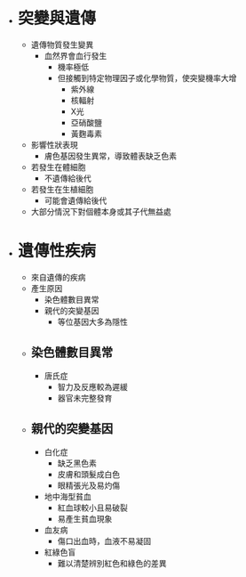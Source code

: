 - # 突變與遺傳
	- 遺傳物質發生變異
		- 血然界會血行發生
			- 機率極低
			- 但接觸到特定物理因子或化學物質，使突變機率大增
				- 紫外線
				- 核輻射
				- X光
				- 亞硝酸鹽
				- 黃麴毒素
	- 影響性狀表現
		- 膚色基因發生異常，導致體表缺乏色素
	- 若發生在體細胞
		- 不遺傳給後代
	- 若發生在生植細胞
		- 可能會遺傳給後代
	- 大部分情況下對個體本身或其子代無益處
- # 遺傳性疾病
	- 來自遺傳的疾病
	- 產生原因
		- 染色體數目異常
		- 親代的突變基因
			- 等位基因大多為隱性
	- ## 染色體數目異常
		- 唐氏症
			- 智力及反應較為遲緩
			- 器官未完整發育
	- ## 親代的突變基因
		- 白化症
			- 缺乏黑色素
			- 皮膚和頭髮成白色
			- 眼精張光及易灼傷
		- 地中海型貧血
			- 紅血球較小且易破裂
			- 易產生貧血現象
		- 血友病
			- 傷口出血時，血液不易凝固
		- 紅綠色盲
			- 難以清楚辨別紅色和綠色的差異